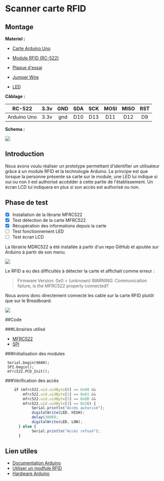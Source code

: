 # Scanner carte RFID

## Montage

**Materiel :**

- [Carte Arduino Uno](https://www.gotronic.fr/art-carte-arduino-uno-12420.htm)

- [Module RFID (RC-522)](https://fr.shopping.rakuten.com/offer/buy/2802988128/cnyo-10-set-crfm-522-rc522-rfid-rf-ic-module-de-capteur-de-carte-a-envoyer-la-carte-s50-fudan-porte-cles.html?t=180112&gclid=CjwKCAjw_b3cBRByEiwAdG8WqlX7mG_J3dCFA2PvHSjEpXXqnvXjIu2XHSZ8sjN8Q-Lc9P-dGNbuDhoC3BYQAvD_BwE&bbaid=3559416029&sort=0&xtatc=PUB-%5Bggp%5D-%5BInformatique%5D-%5BAccessoires%5D-%5B2802988128%5D-%5Bneuf%5D-%5BCNYO%5D&ptnrid=s24llCvmK_dc|pcrid|53434268603|pkw||pmt|&ja2=tsid:67590|cid:285670043|agid:14467128323|tid:pla-89152206803|crid:53434268603|nw:g|rnd:18354825736995777509|dvc:c|adp:1o2)

- [Plaque d'essai](https://www.amazon.fr/SODIAL-Breadboard-dExperimentation-Soudure-Solderless/dp/B00JGFDKBQ/ref=sr_1_3?ie=UTF8&qid=1536141445&sr=8-3&keywords=breadboard)

- [Jumper Wire](https://www.amazon.fr/40pcs-20cm-C%C3%A2bles-pour-BreadBoard/dp/B00ENSOI5I/ref=sr_1_3?ie=UTF8&qid=1536141620&sr=8-3&keywords=wire+jumper)

- [LED](https://www.amazon.fr/SODIAL-%C3%A9mettant-lumi%C3%A8re-100-pi%C3%A8ces-couleurs/dp/B00L11KG7Y/ref=sr_1_5?ie=UTF8&qid=1536141657&sr=8-5&keywords=Led+Arduino)


**Câblage :**

| RC-522      | 3.3v | GND  | SDA  | SCK  | MOSI | MISO | RST  |
| ----------- | :--: | :--: | :--: | :--: | :--: | :--: | :--: |
| Arduino Uno | 3.3v | gnd  | D10  | D13  | D11  | D12  |  D9  |



**Schema :**

![](https://www.memorandum.ovh/wp-content/uploads/2016/12/schema_RFID_bb.png)

[(source]: www.memorandum.ovh/

## Introduction
Nous avons voulu réaliser un prototype permettant d'identifier un utilisateur grâce à un module RFID et la technologie Arduino. Le principe est que lorsque la personne présente sa carte sur le module, une LED lui indique si oui ou non il est authorisé  accédder à cette partie de l'établissement. Un écran LCD lui indiquera en plus si son accès est authorisé ou non.

## Phase de test

- [x] Installation de la librarie MFRC522
- [x] Test détection de la carte MFRC522
- [x] Récupération des informations depuis la carte
- [ ] Test fonctionnement LED
- [ ] Test écran LCD

La librairie MDRC522 a été installée à partir d'un repo GitHub et ajoutée sur Arduino à partir de son menu.

![](https://trello-attachments.s3.amazonaws.com/5b8e517eb593be33b7eb2294/5b8e524997a4aa2d3219bbac/0309271c06b4a632894e582f1b3af46d/test01.png)

Le RFID a eu des difficultés à détecter la carte et affichait comme erreur :

> Firmware Version: 0x0 = (unknown) WARNING: Communication failure, is the MFRC522 properly connected?

Nous avons donc directement connecté les cable sur la carte RFID plutôt que sur le Breadboard.

![](https://trello-attachments.s3.amazonaws.com/5b8e517eb593be33b7eb2294/5b8e524997a4aa2d3219bbac/a7f94da2eda37267a42efa20394a4c00/test00.png)


##Code

###Librairies utilisé

- [MFRC522](https://github.com/miguelbalboa/rfid)
- [SPI](https://www.arduino.cc/en/Reference/SPI)

###Initialisation des modules
<pre><code> Serial.begin(9600);
 SPI.begin();      
 mfrc522.PCD_Init();
</code></pre>

###Vérification des accès
```javascript
	if (mfrc522.uid.uidByte[0] == 0x90 && 
		mfrc522.uid.uidByte[1] == 0xA1 && 
		mfrc522.uid.uidByte[2] == 0xDD && 
		mfrc522.uid.uidByte[3] == 0x2B) {
			Serial.println("Accés autorisé");
			digitalWrite(LED, HIGH);
			delay(3000);
			digitalWrite(LED, LOW);
	  } else {
	    	Serial.println("Accés refusé");
  	  }
```
## Lien utiles

- [Documentation Arduino](https://www.arduino.cc/) 
- [Utiliser un modfule RFID](https://www.memorandum.ovh/tuto-arduino-utiliser-un-module-rfid/)
- [Hardware Arduino](https://wiki.mdl29.net/lib/exe/fetch.php?media=elec:arduino_dossier_ressource.pdf)